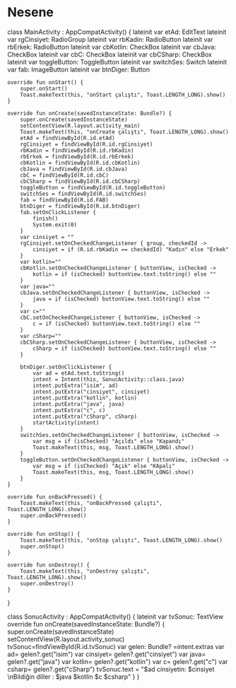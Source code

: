 # Nesene

class MainActivity : AppCompatActivity() {
    lateinit var etAd: EditText
    lateinit var rgCinsiyet: RadioGroup
    lateinit var rbKadin: RadioButton
    lateinit var rbErkek: RadioButton
    lateinit var cbKotlin: CheckBox
    lateinit var cbJava: CheckBox
    lateinit var cbC: CheckBox
    lateinit var cbCSharp: CheckBox
    lateinit var toggleButton: ToggleButton
    lateinit var switchSes: Switch
    lateinit var fab: ImageButton
    lateinit var btnDiger: Button

    override fun onStart() {
        super.onStart()
        Toast.makeText(this, "onStart çalıştı", Toast.LENGTH_LONG).show()
    }

    override fun onCreate(savedInstanceState: Bundle?) {
        super.onCreate(savedInstanceState)
        setContentView(R.layout.activity_main)
        Toast.makeText(this, "onCreate çalıştı", Toast.LENGTH_LONG).show()
        etAd = findViewById(R.id.etAd)
        rgCinsiyet = findViewById(R.id.rgCinsiyet)
        rbKadin = findViewById(R.id.rbKadin)
        rbErkek = findViewById(R.id.rbErkek)
        cbKotlin = findViewById(R.id.cbKotlin)
        cbJava = findViewById(R.id.cbJava)
        cbC = findViewById(R.id.cbC)
        cbCSharp = findViewById(R.id.cbCSharp)
        toggleButton = findViewById(R.id.toggleButton)
        switchSes = findViewById(R.id.switchSes)
        fab = findViewById(R.id.FAB)
        btnDiger = findViewById(R.id.btnDiger)
        fab.setOnClickListener {
            finish()
            System.exit(0)
        }
        var cinsiyet = ""
        rgCinsiyet.setOnCheckedChangeListener { group, checkedId ->
            cinsiyet = if (R.id.rbKadin == checkedId) "Kadın" else "Erkek"
        }
        var kotlin=""
        cbKotlin.setOnCheckedChangeListener { buttonView, isChecked ->
            kotlin = if (isChecked) buttonView.text.toString() else ""
        }
        var java=""
        cbJava.setOnCheckedChangeListener { buttonView, isChecked ->
            java = if (isChecked) buttonView.text.toString() else ""
        }
        var c=""
        cbC.setOnCheckedChangeListener { buttonView, isChecked ->
            c = if (isChecked) buttonView.text.toString() else ""
        }
        var cSharp=""
        cbCSharp.setOnCheckedChangeListener { buttonView, isChecked ->
            cSharp = if (isChecked) buttonView.text.toString() else ""
        }

        btnDiger.setOnClickListener {
            var ad = etAd.text.toString()
            intent = Intent(this, SonucActivity::class.java)
            intent.putExtra("isim", ad)
            intent.putExtra("cinsiyet", cinsiyet)
            intent.putExtra("kotlin", kotlin)
            intent.putExtra("java", java)
            intent.putExtra("c", c)
            intent.putExtra("cSharp", cSharp)
            startActivity(intent)
        }
        switchSes.setOnCheckedChangeListener { buttonView, isChecked ->
            var msg = if (isChecked) "Açıldı" else "Kapandı"
            Toast.makeText(this, msg, Toast.LENGTH_LONG).show()
        }
        toggleButton.setOnCheckedChangeListener { buttonView, isChecked ->
            var msg = if (isChecked) "Açık" else "KApalı"
            Toast.makeText(this, msg, Toast.LENGTH_LONG).show()
        }
    }

    override fun onBackPressed() {
        Toast.makeText(this, "onBackPressed çalıştı", Toast.LENGTH_LONG).show()
        super.onBackPressed()
    }

    override fun onStop() {
        Toast.makeText(this, "onStop çalıştı", Toast.LENGTH_LONG).show()
        super.onStop()
    }

    override fun onDestroy() {
        Toast.makeText(this, "onDestroy çalıştı", Toast.LENGTH_LONG).show()
        super.onDestroy()
    }
}










class SonucActivity : AppCompatActivity() {
    lateinit var tvSonuc: TextView
    override fun onCreate(savedInstanceState: Bundle?) {
        super.onCreate(savedInstanceState)
        setContentView(R.layout.activity_sonuc)
        tvSonuc=findViewById(R.id.tvSonuc)
        var gelen: Bundle? =intent.extras
        var ad= gelen?.get("isim")
        var cinsiyet= gelen?.get("cinsiyet")
        var java= gelen?.get("java")
        var kotlin= gelen?.get("kotlin")
        var c= gelen?.get("c")
        var csharp= gelen?.get("cSharp")
        tvSonuc.text = "$ad cinsiyetin: $cinsiyet \nBildiğin diller : $java $kotlin $c $csharp"
    }
}

  <TextView
        android:id="@+id/tvSonuc"
        android:layout_width="wrap_content"
        android:layout_height="wrap_content"
        android:layout_marginStart="16dp"
        android:layout_marginTop="116dp"
        android:layout_marginEnd="16dp"
        android:text="TextView"
        app:layout_constraintEnd_toEndOf="parent"
        app:layout_constraintStart_toStartOf="parent"
        app:layout_constraintTop_toTopOf="parent" />





